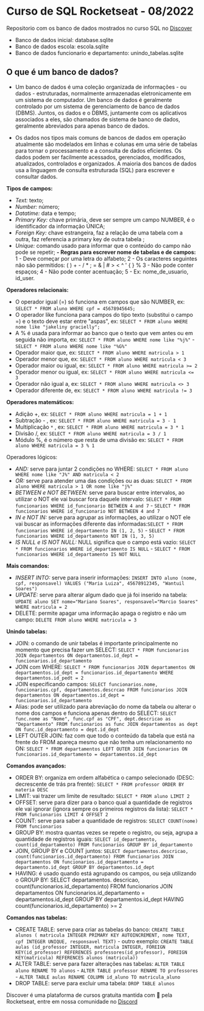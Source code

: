 # Curso de SQL Rocketseat - 08/2022

Repositorio com os banco de dados mostrados no curso SQL no [Discover](https://app.rocketseat.com.br/discover)

- Banco de dados inicial: database.sqlite
- Banco de dados escola: escola.sqlite
- Banco de dados funcionario e departamento: unindo_tabelas.sqlite

## O que é um banco de dados?

- Um banco de dados é uma coleção organizada de informações - ou dados - estruturadas, normalmente armazenadas eletronicamente em um sistema de computador. Um banco de dados é geralmente controlado por um sistema de gerenciamento de banco de dados (DBMS). Juntos, os dados e o DBMS, juntamente com os aplicativos associados a eles, são chamados de sistema de banco de dados, geralmente abreviados para apenas banco de dados.

- Os dados nos tipos mais comuns de bancos de dados em operação atualmente são modelados em linhas e colunas em uma série de tabelas para tornar o processamento e a consulta de dados eficientes. Os dados podem ser facilmente acessados, gerenciados, modificados, atualizados, controlados e organizados. A maioria dos bancos de dados usa a linguagem de consulta estruturada (SQL) para escrever e consultar dados.

**Tipos de campos:**

- _Text:_ texto;
- _Number:_ número;
- _Datatime:_ data e tempo;
- _Primary Key:_ chave primária, deve ser sempre um campo NUMBER, é o identificador da informação ÚNICA;
- _Foreign Key:_ chave estrangeira, faz a relação de uma tabela com a outra, faz referencia a primary key de outra tabela ;
- _Unique:_ comando usado para informar que o conteúdo do campo não pode se repetir;
  **- Regras para escrever nome de tabelas e de campos:**
  1 - Deve começar por uma letra do alfabeto;
  2 - Os caracteres seguintes não são permitidos: ( ) + - / \* ; = & | # > < ^ ' { } %
  3 - Não pode conter espaços;
  4 - Não pode conter acentuação;
  5 - Ex: nome_de_usuario, id_user.

**Operadores relacionais:**

- O operador igual (=) só funciona em campos que são NUMBER, ex: `SELECT * FROM aluno WHERE cpf = 45678945645;`
- O operador like funciona para campos do tipo texto (substitui o campo =) e o texto deve estar entre "aspas", ex: `SELECT * FROM aluno WHERE nome like "jakeliny gracielly";`
- A % é usada para informar ao banco que o texto que vem antes ou em seguida não importa, ex: `SELECT * FROM aluno WHERE nome like "%j%"` - `SELECT * FROM aluno WHERE nome like "%G%"`
- Operador maior que, ex: `SELECT * FROM aluno WHERE matricula > 1`
- Operador menor que, ex: `SELECT * FROM aluno WHERE matricula < 3`
- Operador maior ou igual, ex: `SELECT * FROM aluno WHERE matricula >= 2`
- Operador menor ou igual, ex: `SELECT * FROM aluno WHERE matricula <= 3`
- Operador não igual a, ex: `SELECT * FROM aluno WHERE matricula <> 3`
- Operador diferente de, ex: `SELECT * FROM aluno WHERE matricula != 3`

**Operadores matemáticos:**

- Adição +, ex: `SELECT * FROM aluno WHERE matricula = 1 + 1`
- Subtração - , ex: `SELECT * FROM aluno WHERE matricula = 3 - 1`
- Multiplicação `*` , ex: `SELECT * FROM aluno WHERE matricula = 3 * 1`
- Divisão /, ex: `SELECT * FROM aluno WHERE matricula = 3 / 1`
- Módulo %, é o número que resta de uma divisão ex:
  `SELECT * FROM aluno WHERE matricula = 3 % 1`

Operadores lógicos:

- _AND:_ serve para juntar 2 condições no WHERE: `SELECT * FROM aluno WHERE nome like "J%" AND matricula < 2`
- _OR:_ serve para atender uma das condições ou as duas: `SELECT * FROM aluno WHERE matricula > 1 OR nome like "j%"`
- _BETWEEN e NOT BETWEEN_: serve para buscar entre intervalos, ao utilizar o NOT ele vai buscar fora daquele intervalo: `SELECT * FROM funcionarios WHERE id_funcionario BETWEEN 4 and 7` - `SELECT * FROM funcionarios WHERE id_funcionario NOT BETWEEN 4 and 7`
- _IN e NOT IN:_ serve para agrupar as informações, ao utilizar o NOT ele vai buscar as informações diferente das informadas:`SELECT * FROM funcionarios WHERE id_departamento IN (1, 2, 5)` - `SELECT * FROM funcionarios WHERE id_departamento NOT IN (1, 3, 5)`
- _IS NULL e IS NOT NULL:_ NULL significa que o campo está vazio: `SELECT * FROM funcionarios WHERE id_departamento IS NULL` - `SELECT * FROM funcionarios WHERE id_departamento IS NOT NULL`

**Mais comandos:**

- _INSERT INTO:_ serve para inserir informações: `INSERT INTO aluno (nome, cpf, responsavel) VALUES ("Maria Luiza", 45678912345, "Wantuil Soares")`
- _UPDATE:_ serve para alterar algum dado que já foi inserido na tabela: `UPDATE aluno SET nome="Mariano Soares", responsavel="Marcio Soares" WHERE matricula = 2`
- DELETE: permite apagar uma informação apaga o registro e não um campo: `DELETE FROM aluno WHERE matricula = 3`

**Unindo tabelas:**

- JOIN: o comando de unir tabelas é importante principalmente no momento que precisa fazer um SELECT: `SELECT * FROM funcionarios JOIN departamentos ON departamentos.id_dept = funcionarios.id_departamento`
- JOIN com WHERE: `SELECT * FROM funcionarios JOIN departamentos ON departamentos.id_dept = funcionarios.id_departamento WHERE departamentos.id_pedt = 2`
- JOIN especificando campos: `SELECT funcionarios.nome, funcionarios.cpf, departamentos.descrcao FROM funcionarios JOIN departamentos ON departamentos.id_dept = funcionarios.id_departamento`
- Alias: pode ser utilizado para abreviação do nome da tabela ou alterar o nome dos campos e funciona apenas dentro do SELECT: `SELECT func.nome as "Nome", func.cpf as "CPF", dept.descricao as "Departamento" FROM funcionarios as func JOIN departamentos as dept ON func.id_departamento = dept.id_dept`
- LEFT OUTER JOIN: faz com que todo o conteúdo da tabela que está na frente do FROM apareça mesmo que não tenha um relacionamento no ON: `SELECT * FROM departamentos LEFT OUTER JOIN funcionarios ON funcionarios.id_departamento = departamentos.id_dept`

**Comandos avançados:**

- ORDER BY: organiza em ordem alfabética o campo selecionado (DESC: decrescente de trás pra frente): `SELECT * FROM professor ORDER BY materia DESC`
- LIMIT: vai trazer um limite de resultado: `SELECT * FROM aluno LIMIT 2`
- OFFSET: serve para dizer para o banco qual a quantidade de registros ele vai ignorar (ignora sempre os primeiros registros da lista): `SELECT * FROM funcionarios LIMIT 4 OFFSET 2`
- COUNT: serve para saber a quantidade de registros: `SELECT COUNT(nome) FROM funcionarios`
- GROUP BY: mostra quantas vezes se repete o registro, ou seja, agrupa a quantidade de registros iguais: `SELECT id_departamento, count(id_departamento) FROM funcionarios GROUP BY id_departamento`
- JOIN, GROUP BY e COUNT juntos: `SELECT departamentos.descricao, count(funcionarios.id_departamento) FROM funcionarios JOIN departamentos ON funcionarios.id_departamento = departamento.id_dept GROUP BY departamentos.id_dept`
- HAVING: é usado quando está agrupando os campos, ou seja utilizando o GROUP BY: SELECT departamentos. descricao, count(funcionarios.id_departamento) FROM funcionarios JOIN departamentos ON funcionarios.id_departamento = departamentos.id_dept GROUP BY departamentos.id_dept HAVING count(funcionarios.id_departamento) >= 2

**Comandos nas tabelas:**

- CREATE TABLE: serve para criar as tabelas do banco: `CREATE TABLE alunos ( matricula INTEGER PRIMARY KEY AUTOINCREMENT, nome TEXT, cpf INTEGER UNIQUE, responsavel TEXT)` - outro exemplo: `CREATE TABLE aulas (id_professor INTEGER, matricula INTEGER, FOREIGN KEY(id_professor) REFERENCES professores(id_professor), FOREIGN KEY(matricula) REFERENCES alunos (matricula))`
- ALTER TABLE: serve para fazer alterações nas tabelas: `ALTER TABLE aluno RENAME TO alunos` - `ALTER TABLE professor RENAME TO professores` - `ALTER TABLE aulas RENAME COLUMN id_aluno TO matricula_aluno`
- DROP TABLE: serve para excluir uma tabela: `DROP TABLE alunos`

Discover é uma plataforma de cursos gratuita mantida com 💜 pela Rocketseat, entre em nossa comunidade no [Discord](https://discord.gg/7G4mUURTVa)
